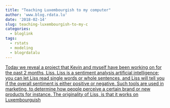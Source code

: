 ```yaml
---
title: "Teaching Luxembourgish to my computer"
author: 'www.blog.rdata.lu'
date: '2018-02-14'
slug: teaching-luxembourgish-to-my-c
categories:
  - bloglink
tags:
  - rstats
  - modeling
  - blogrdatalu
---
```


[Today we reveal a project that Kevin and myself have been working on for the past 2 months, Liss. Liss is a sentiment analysis artificial intelligence; you can let Liss read single words or whole sentences, and Liss will tell you if the overall sentiment is either positive or negative. Such tools are used in marketing, to determine how people perceive a certain brand or new products for instance. The originality of Liss, is that it works on Luxembourguish<i class="fas fa-external-link-alt"></i>](http://www.blog.rdata.lu/post/2018-02-14-teaching-luxembourgish-to-my-computer/)

